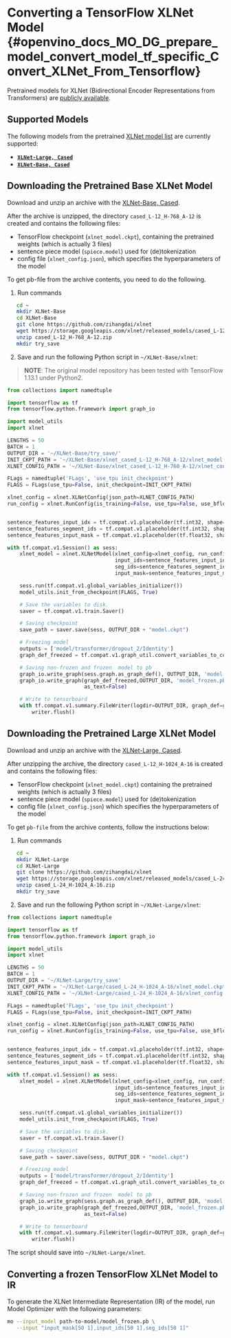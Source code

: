 # Converting a TensorFlow XLNet Model {#openvino_docs_MO_DG_prepare_model_convert_model_tf_specific_Convert_XLNet_From_Tensorflow}

Pretrained models for XLNet (Bidirectional Encoder Representations from Transformers) are
[publicly available](https://github.com/zihangdai/xlnet).

## Supported Models

The following models from the pretrained [XLNet model list](https://github.com/zihangdai/xlnet#pre-trained-models) are currently supported:

* **[`XLNet-Large, Cased`](https://storage.googleapis.com/xlnet/released_models/cased_L-24_H-1024_A-16.zip)**
* **[`XLNet-Base, Cased`](https://storage.googleapis.com/xlnet/released_models/cased_L-12_H-768_A-12.zip)**

## Downloading the Pretrained Base XLNet Model

Download and unzip an archive with the [XLNet-Base, Cased](https://storage.googleapis.com/xlnet/released_models/cased_L-12_H-768_A-12.zip).

After the archive is unzipped, the directory `cased_L-12_H-768_A-12` is created and contains the following files:
* TensorFlow checkpoint (`xlnet_model.ckpt`), containing the pretrained weights (which is actually 3 files)
* sentence piece model (`spiece.model`) used for (de)tokenization
* config file (`xlnet_config.json`), which specifies the hyperparameters of the model

To get pb-file from the archive contents, you need to do the following.

1. Run commands

```sh
   cd ~
   mkdir XLNet-Base
   cd XLNet-Base
   git clone https://github.com/zihangdai/xlnet
   wget https://storage.googleapis.com/xlnet/released_models/cased_L-12_H-768_A-12.zip
   unzip cased_L-12_H-768_A-12.zip
   mkdir try_save
```



2. Save and run the following Python script in `~/XLNet-Base/xlnet`:

> **NOTE**: The original model repository has been tested with TensorFlow 1.13.1 under Python2.

```python
from collections import namedtuple

import tensorflow as tf
from tensorflow.python.framework import graph_io

import model_utils
import xlnet

LENGTHS = 50
BATCH = 1
OUTPUT_DIR = '~/XLNet-Base/try_save/'
INIT_CKPT_PATH = '~/XLNet-Base/xlnet_cased_L-12_H-768_A-12/xlnet_model.ckpt'
XLNET_CONFIG_PATH = '~/XLNet-Base/xlnet_cased_L-12_H-768_A-12/xlnet_config.json'

FLags = namedtuple('FLags', 'use_tpu init_checkpoint')
FLAGS = FLags(use_tpu=False, init_checkpoint=INIT_CKPT_PATH)

xlnet_config = xlnet.XLNetConfig(json_path=XLNET_CONFIG_PATH)
run_config = xlnet.RunConfig(is_training=False, use_tpu=False, use_bfloat16=False, dropout=0.1, dropatt=0.1,)


sentence_features_input_idx = tf.compat.v1.placeholder(tf.int32, shape=[LENGTHS, BATCH], name='input_ids')
sentence_features_segment_ids = tf.compat.v1.placeholder(tf.int32, shape=[LENGTHS, BATCH], name='seg_ids')
sentence_features_input_mask = tf.compat.v1.placeholder(tf.float32, shape=[LENGTHS, BATCH], name='input_mask')

with tf.compat.v1.Session() as sess:
    xlnet_model = xlnet.XLNetModel(xlnet_config=xlnet_config, run_config=run_config,
                                   input_ids=sentence_features_input_idx,
                                   seg_ids=sentence_features_segment_ids,
                                   input_mask=sentence_features_input_mask)

    sess.run(tf.compat.v1.global_variables_initializer())
    model_utils.init_from_checkpoint(FLAGS, True)

    # Save the variables to disk.
    saver = tf.compat.v1.train.Saver()

    # Saving checkpoint
    save_path = saver.save(sess, OUTPUT_DIR + "model.ckpt")

    # Freezing model
    outputs = ['model/transformer/dropout_2/Identity']
    graph_def_freezed = tf.compat.v1.graph_util.convert_variables_to_constants(sess, sess.graph.as_graph_def(), outputs)

    # Saving non-frozen and frozen  model to pb
    graph_io.write_graph(sess.graph.as_graph_def(), OUTPUT_DIR, 'model.pb', as_text=False)
    graph_io.write_graph(graph_def_freezed,OUTPUT_DIR, 'model_frozen.pb',
                         as_text=False)

    # Write to tensorboard
    with tf.compat.v1.summary.FileWriter(logdir=OUTPUT_DIR, graph_def=graph_def_freezed) as writer:
        writer.flush()
```


## Downloading the Pretrained Large XLNet Model

Download and unzip an archive with the [XLNet-Large, Cased](https://storage.googleapis.com/xlnet/released_models/cased_L-24_H-1024_A-16.zip).

After unzipping the archive, the directory `cased_L-12_H-1024_A-16` is created and contains the following files:

* TensorFlow checkpoint (`xlnet_model.ckpt`) containing the pretrained weights (which is actually 3 files)
* sentence piece model (`spiece.model`) used for (de)tokenization
* config file (`xlnet_config.json`) which specifies the hyperparameters of the model

To get `pb-file` from the archive contents, follow the instructions below:

1. Run commands

```sh
   cd ~
   mkdir XLNet-Large
   cd XLNet-Large
   git clone https://github.com/zihangdai/xlnet
   wget https://storage.googleapis.com/xlnet/released_models/cased_L-24_H-1024_A-16.zip
   unzip cased_L-24_H-1024_A-16.zip
   mkdir try_save
```

2. Save and run the following Python script in `~/XLNet-Large/xlnet`:

```python
from collections import namedtuple

import tensorflow as tf
from tensorflow.python.framework import graph_io

import model_utils
import xlnet

LENGTHS = 50
BATCH = 1
OUTPUT_DIR = '~/XLNet-Large/try_save'
INIT_CKPT_PATH = '~/XLNet-Large/cased_L-24_H-1024_A-16/xlnet_model.ckpt'
XLNET_CONFIG_PATH = '~/XLNet-Large/cased_L-24_H-1024_A-16/xlnet_config.json'

FLags = namedtuple('FLags', 'use_tpu init_checkpoint')
FLAGS = FLags(use_tpu=False, init_checkpoint=INIT_CKPT_PATH)

xlnet_config = xlnet.XLNetConfig(json_path=XLNET_CONFIG_PATH)
run_config = xlnet.RunConfig(is_training=False, use_tpu=False, use_bfloat16=False, dropout=0.1, dropatt=0.1,)


sentence_features_input_idx = tf.compat.v1.placeholder(tf.int32, shape=[LENGTHS, BATCH], name='input_ids')
sentence_features_segment_ids = tf.compat.v1.placeholder(tf.int32, shape=[LENGTHS, BATCH], name='seg_ids')
sentence_features_input_mask = tf.compat.v1.placeholder(tf.float32, shape=[LENGTHS, BATCH], name='input_mask')

with tf.compat.v1.Session() as sess:
    xlnet_model = xlnet.XLNetModel(xlnet_config=xlnet_config, run_config=run_config,
                                   input_ids=sentence_features_input_idx,
                                   seg_ids=sentence_features_segment_ids,
                                   input_mask=sentence_features_input_mask)

    sess.run(tf.compat.v1.global_variables_initializer())
    model_utils.init_from_checkpoint(FLAGS, True)

    # Save the variables to disk.
    saver = tf.compat.v1.train.Saver()

    # Saving checkpoint
    save_path = saver.save(sess, OUTPUT_DIR + "model.ckpt")

    # Freezing model
    outputs = ['model/transformer/dropout_2/Identity']
    graph_def_freezed = tf.compat.v1.graph_util.convert_variables_to_constants(sess, sess.graph.as_graph_def(), outputs)

    # Saving non-frozen and frozen  model to pb
    graph_io.write_graph(sess.graph.as_graph_def(), OUTPUT_DIR, 'model.pb', as_text=False)
    graph_io.write_graph(graph_def_freezed,OUTPUT_DIR, 'model_frozen.pb',
                         as_text=False)

    # Write to tensorboard
    with tf.compat.v1.summary.FileWriter(logdir=OUTPUT_DIR, graph_def=graph_def_freezed) as writer:
        writer.flush()
```

The script should save into `~/XLNet-Large/xlnet`.

## Converting a frozen TensorFlow XLNet Model to IR

To generate the XLNet Intermediate Representation (IR) of the model, run Model Optimizer with the following parameters:

```sh
mo --input_model path-to-model/model_frozen.pb \
   --input "input_mask[50 1],input_ids[50 1],seg_ids[50 1]"
```

